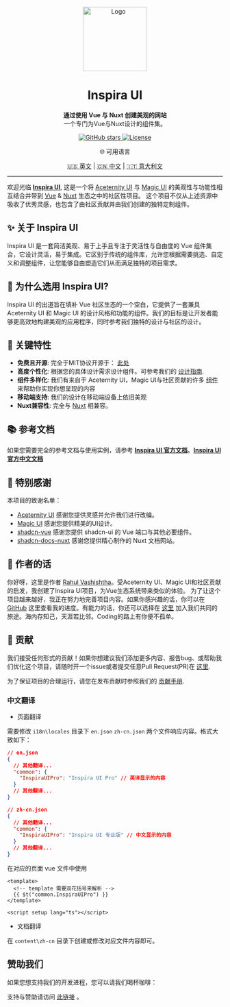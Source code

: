 <p align="center">
  <a href="https://github.com/unovue/inspira-ui">
    <img src="./logo.png" alt="Logo" width="150" />
  </a>
</p>
<h1 align="center">
  Inspira UI
</h1>
<p align="center">
  <b>通过使用 Vue 与 Nuxt 创建美观的网站</b><br>
  一个专门为Vue与Nuxt设计的组件集。
</p>

<p align="center">
  <a href="https://github.com/unovue/inspira-ui/stargazers">
    <img alt="GitHub stars" src="https://img.shields.io/github/stars/unovue/inspira-ui?style=social">
  </a>
  <a href="https://github.com/unovue/inspira-ui/blob/main/LICENSE.md">
    <img alt="License" src="https://img.shields.io/badge/License-MIT-yellow.svg">
  </a>  
</p>

<p align="center">🌐 可用语言</p>

<p align="center">
  <a href="README.md">🇺🇸 英文</a> |
  <a href="README_CN.md">🇨🇳 中文</a> |
  <a href="README_IT.md">🇮🇹 意大利文</a>
</p>

---

欢迎光临 [**Inspira UI**](https://inspira-ui.com), 这是一个将 [Aceternity UI](https://ui.aceternity.com) 与 [Magic UI](https://magicui.design) 的美观性与功能性相互结合并带到 [Vue](https://vuejs.org) & [Nuxt](https://nuxt.com) 生态之中的社区性项目。 这个项目不仅从上述资源中吸收了优秀灵感，也包含了由社区贡献并由我们创建的独特定制组件。

## ✨ 关于 Inspira UI

Inspira UI 是一套简洁美观、易于上手且专注于灵活性与自由度的 Vue 组件集合，它设计灵活，易于集成。它区别于传统的组件库，允许您根据需要挑选、自定义和调整组件，让您能够自由塑造它们从而满足独特的项目需求。

## 🚀 为什么选用 Inspira UI?

Inspira UI 的出道旨在填补 Vue 社区生态的一个空白，它提供了一套兼具 Aceternity UI 和 Magic UI 的设计风格和功能的组件。我们的目标是让开发者能够更高效地构建美观的应用程序，同时参考我们独特的设计与社区的设计。

## 🎯 关键特性

- **免费且开源**: 完全于MIT协议开源于： [此处](https://github.com/unovue/inspira-ui)
- **高度个性化**: 根据您的具体设计需求设计组件。可参考我们的 [设计指南](/api/configuration).
- **组件多样化**: 我们有来自于 Aceternity UI，Magic UI与社区贡献的许多 [组件](/components) 来帮助你实现你想呈现的内容
- **移动端支持**: 我们的设计在移动端设备上依旧美观
- **Nuxt兼容性**: 完全与 [Nuxt](https://nuxt.com) 相兼容。

## 📚 参考文档

如果您需要完全的参考文档与使用实例，请参考 [**Inspira UI 官方文档**](https://inspira-ui.com)。[**Inspira UI 官方中文文档**](https://inspira-ui.com/zh-cn)

## 🙏 特别感谢

本项目的致谢名单：

- [Aceternity UI](https://ui.aceternity.com) 感谢您提供灵感并允许我们进行改编。
- [Magic UI](https://magicui.design) 感谢您提供精美的UI设计。
- [shadcn-vue](https://www.shadcn-vue.com) 感谢您提供 shadcn-ui 的 Vue 端口与其他必要组件。
- [shadcn-docs-nuxt](https://github.com/ZTL-UwU/shadcn-docs-nuxt) 感谢您提供精心制作的 Nuxt 文档网站。

## 👤 作者的话

你好呀，这里是作者 [Rahul Vashishtha](https://rahulv.dev)。受Aceternity UI、Magic UI和社区贡献的启发，我创建了Inspira UI项目，为Vue生态系统带来类似的体验。 为了让这个项目越来越好，我正在努力地完善项目内容。如果你感兴趣的话，你可以在 [GitHub](https://github.com/rahul-vashishtha) 这里查看我的进度。有能力的话，你还可以选择在 [这里](https://github.com/unovue/inspira-ui) 加入我们共同的旅途。海内存知己，天涯若比邻。Coding的路上有你便不孤单。

## 🌟 贡献

我们接受任何形式的贡献！如果你想建议我们添加更多内容、报告bug、或帮助我们优化这个项目，请随时开一个issue或者提交任意Pull Request(PR)在 [这里](https://github.com/unovue/inspira-ui).

为了保证项目的合理运行，请您在发布贡献时参照我们的 [贡献手册](https://inspira-ui.com/getting-started/contribution).

### 中文翻译

- 页面翻译

需要修改 `i18n\locales` 目录下 `en.json` `zh-cn.json` 两个文件响应内容。格式大致如下：

```json
// en.json
{
  // 其他翻译...
  "common": {
    "InspiraUIPro": "Inspira UI Pro" // 英译显示的内容
  }
  // 其他翻译...
}
```

```json
// zh-cn.json
{
  // 其他翻译...
  "common": {
    "InspiraUIPro": "Inspira UI 专业版" // 中文显示的内容
  }
  // 其他翻译...
}
```

在对应的页面 vue 文件中使用

```vue
<template>
  <!-- template 需要双花括号来解析 -->
  {{ $t("common.InspiraUIPro") }}
</template>

<script setup lang="ts"></script>
```

- 文档翻译

在 `content\zh-cn` 目录下创建或修改对应文件内容即可。

## 赞助我们

如果您想支持我们的开发进程，您可以请我们喝杯咖啡：

支持与赞助请访问 [此链接](https://github.com/sponsors/rahul-vashishtha) 。
